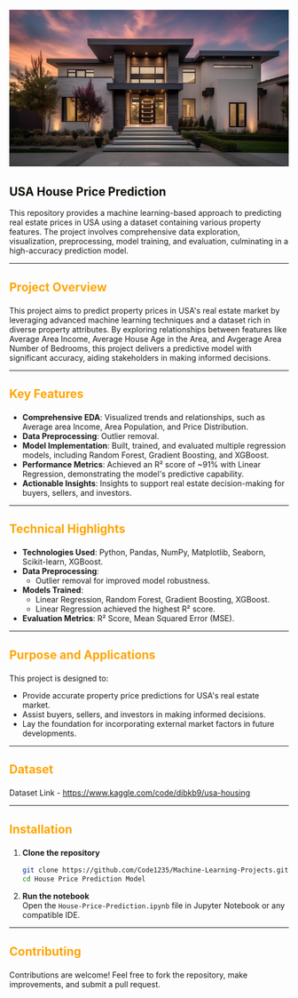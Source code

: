 ﻿
![alt text](house.jpg)

## <font color="orange;">USA House Price Prediction</font>

This repository provides a machine learning-based approach to predicting real estate prices in USA using a dataset containing various property features. The project involves comprehensive data exploration, visualization, preprocessing, model training, and evaluation, culminating in a high-accuracy prediction model.

---

##  <p style="color: orange;">**Project Overview**  </p>

This project aims to predict property prices in USA's real estate market by leveraging advanced machine learning techniques and a dataset rich in diverse property attributes. By exploring relationships between features like Average Area Income, Average House Age in the Area, and Avgerage Area Number of Bedrooms, this project delivers a predictive model with significant accuracy, aiding stakeholders in making informed decisions.  

---

##  <p style="color: orange;">**Key Features**</p>  

- **Comprehensive EDA**: Visualized trends and relationships, such as Average area Income, Area Population, and Price Distribution.  
- **Data Preprocessing**: Outlier removal.  
- **Model Implementation**: Built, trained, and evaluated multiple regression models, including Random Forest, Gradient Boosting, and XGBoost.  
- **Performance Metrics**: Achieved an R² score of ~91% with Linear Regression, demonstrating the model's predictive capability.  
- **Actionable Insights**: Insights to support real estate decision-making for buyers, sellers, and investors.  

---

##  <p style="color: orange;">**Technical Highlights**  </p>

- **Technologies Used**: Python, Pandas, NumPy, Matplotlib, Seaborn, Scikit-learn, XGBoost.  
- **Data Preprocessing**:  
  - Outlier removal for improved model robustness.  
- **Models Trained**:  
  - Linear Regression, Random Forest, Gradient Boosting, XGBoost.  
  - Linear Regression achieved the highest R² score.  
- **Evaluation Metrics**: R² Score, Mean Squared Error (MSE).  

---

##  <p style="color: orange;">**Purpose and Applications**  </p>

This project is designed to:  
- Provide accurate property price predictions for USA's real estate market.  
- Assist buyers, sellers, and investors in making informed decisions.  
- Lay the foundation for incorporating external market factors in future developments.  

---
## <p style="color: orange;"> **Dataset** </p>

Dataset Link - https://www.kaggle.com/code/dibkb9/usa-housing

---

##  <p style="color: orange;">**Installation**  </p>

1. **Clone the repository**  
   ```bash  
   git clone https://github.com/Code1235/Machine-Learning-Projects.git 
   cd House Price Prediction Model
   ```  

2. **Run the notebook**  
   Open the `House-Price-Prediction.ipynb` file in Jupyter Notebook or any compatible IDE.  

---

##  <p style="color: orange;">**Contributing**  </p>

Contributions are welcome! Feel free to fork the repository, make improvements, and submit a pull request.


